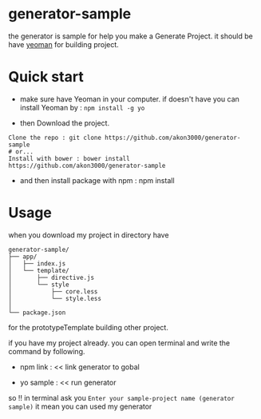 # generator-sample

the generator is sample for help you make a Generate Project. it should be have [yeoman](http://yeoman.io/) for building project.

# Quick start

- make sure have Yeoman in your computer. if doesn't have you can install Yeoman by : ``` npm install -g yo ```

- then Download the project.

```
Clone the repo : git clone https://github.com/akon3000/generator-sample
# or...
Install with bower : bower install  https://github.com/akon3000/generator-sample
```

- and then install package with npm : npm install

# Usage

when you download my project in directory have

```
generator-sample/
├── app/
│   ├── index.js
│   └── template/
│       ├── directive.js
│       └── style
│           ├── core.less
│           └── style.less
│   
└── package.json
```

for the prototypeTemplate building other project.

if you have my project already. you can open terminal and write the command by following.

- npm link : << link generator to gobal

- yo sample : << run generator 

so !! in terminal ask you ``` Enter your sample-project name (generator sample) ``` it mean you can used my generator


